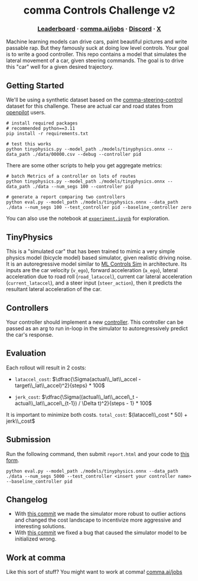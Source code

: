 <div align="center">
<h1>comma Controls Challenge v2</h1>


<h3>
  <a href="https://comma.ai/leaderboard">Leaderboard</a>
  <span> · </span>
  <a href="https://comma.ai/jobs">comma.ai/jobs</a>
  <span> · </span>
  <a href="https://discord.comma.ai">Discord</a>
  <span> · </span>
  <a href="https://x.com/comma_ai">X</a>
</h3>

</div>

Machine learning models can drive cars, paint beautiful pictures and write passable rap. But they famously suck at doing low level controls. Your goal is to write a good controller. This repo contains a model that simulates the lateral movement of a car, given steering commands. The goal is to drive this "car" well for a given desired trajectory.


## Getting Started
We'll be using a synthetic dataset based on the [comma-steering-control](https://github.com/commaai/comma-steering-control) dataset for this challenge. These are actual car and road states from [openpilot](https://github.com/commaai/openpilot) users.

```
# install required packages
# recommended python==3.11
pip install -r requirements.txt

# test this works
python tinyphysics.py --model_path ./models/tinyphysics.onnx --data_path ./data/00000.csv --debug --controller pid 
```

There are some other scripts to help you get aggregate metrics: 
```
# batch Metrics of a controller on lots of routes
python tinyphysics.py --model_path ./models/tinyphysics.onnx --data_path ./data --num_segs 100 --controller pid

# generate a report comparing two controllers
python eval.py --model_path ./models/tinyphysics.onnx --data_path ./data --num_segs 100 --test_controller pid --baseline_controller zero

```
You can also use the notebook at [`experiment.ipynb`](https://github.com/commaai/controls_challenge/blob/master/experiment.ipynb) for exploration.

## TinyPhysics
This is a "simulated car" that has been trained to mimic a very simple physics model (bicycle model) based simulator, given realistic driving noise. It is an autoregressive model similar to [ML Controls Sim](https://blog.comma.ai/096release/#ml-controls-sim) in architecture. Its inputs are the car velocity (`v_ego`), forward acceleration (`a_ego`), lateral acceleration due to road roll (`road_lataccel`), current car lateral acceleration (`current_lataccel`), and a steer input (`steer_action`), then it predicts the resultant lateral acceleration of the car.


## Controllers
Your controller should implement a new [controller](https://github.com/commaai/controls_challenge/tree/master/controllers). This controller can be passed as an arg to run in-loop in the simulator to autoregressively predict the car's response.


## Evaluation
Each rollout will result in 2 costs:
- `lataccel_cost`: $\dfrac{\Sigma(actual\\_lat\\_accel - target\\_lat\\_accel)^2}{steps} * 100$

- `jerk_cost`: $\dfrac{\Sigma((actual\\_lat\\_accel\_t - actual\\_lat\\_accel\_{t-1}) / \Delta t)^2}{steps - 1} * 100$

It is important to minimize both costs. `total_cost`: $(lataccel\\_cost * 50) + jerk\\_cost$

## Submission
Run the following command, then submit `report.html` and your code to [this form](https://forms.gle/US88Hg7UR6bBuW3BA).

```
python eval.py --model_path ./models/tinyphysics.onnx --data_path ./data --num_segs 5000 --test_controller <insert your controller name> --baseline_controller pid
```

## Changelog
- With [this commit](https://github.com/commaai/controls_challenge/commit/fdafbc64868b70d6ec9c305ab5b52ec501ea4e4f) we made the simulator more robust to outlier actions and changed the cost landscape to incentivize more aggressive and interesting solutions.
- With [this commit](https://github.com/commaai/controls_challenge/commit/4282a06183c10d2f593fc891b6bc7a0859264e88) we fixed a bug that caused the simulator model to be initialized wrong.

## Work at comma

Like this sort of stuff? You might want to work at comma!
[comma.ai/jobs](https://comma.ai/jobs)
